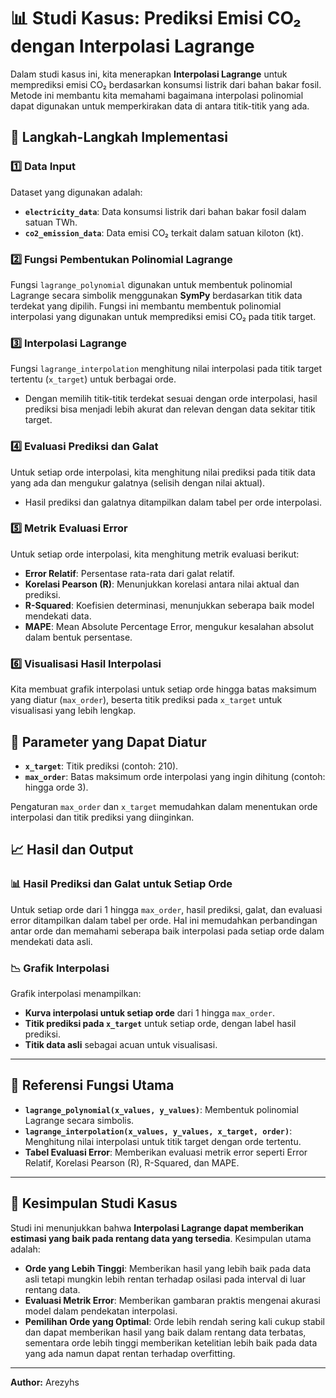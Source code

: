 # 📊 Studi Kasus: Prediksi Emisi CO₂ dengan Interpolasi Lagrange

Dalam studi kasus ini, kita menerapkan **Interpolasi Lagrange** untuk memprediksi emisi CO₂ berdasarkan konsumsi listrik dari bahan bakar fosil. Metode ini membantu kita memahami bagaimana interpolasi polinomial dapat digunakan untuk memperkirakan data di antara titik-titik yang ada.

## 📌 Langkah-Langkah Implementasi

### 1️⃣ Data Input
Dataset yang digunakan adalah:
- **`electricity_data`**: Data konsumsi listrik dari bahan bakar fosil dalam satuan TWh.
- **`co2_emission_data`**: Data emisi CO₂ terkait dalam satuan kiloton (kt).

### 2️⃣ Fungsi Pembentukan Polinomial Lagrange
Fungsi `lagrange_polynomial` digunakan untuk membentuk polinomial Lagrange secara simbolik menggunakan **SymPy** berdasarkan titik data terdekat yang dipilih. Fungsi ini membantu membentuk polinomial interpolasi yang digunakan untuk memprediksi emisi CO₂ pada titik target.

### 3️⃣ Interpolasi Lagrange
Fungsi `lagrange_interpolation` menghitung nilai interpolasi pada titik target tertentu (`x_target`) untuk berbagai orde. 
- Dengan memilih titik-titik terdekat sesuai dengan orde interpolasi, hasil prediksi bisa menjadi lebih akurat dan relevan dengan data sekitar titik target.
  
### 4️⃣ Evaluasi Prediksi dan Galat
Untuk setiap orde interpolasi, kita menghitung nilai prediksi pada titik data yang ada dan mengukur galatnya (selisih dengan nilai aktual).
- Hasil prediksi dan galatnya ditampilkan dalam tabel per orde interpolasi.
  
### 5️⃣ Metrik Evaluasi Error
Untuk setiap orde interpolasi, kita menghitung metrik evaluasi berikut:
- **Error Relatif**: Persentase rata-rata dari galat relatif.
- **Korelasi Pearson (R)**: Menunjukkan korelasi antara nilai aktual dan prediksi.
- **R-Squared**: Koefisien determinasi, menunjukkan seberapa baik model mendekati data.
- **MAPE**: Mean Absolute Percentage Error, mengukur kesalahan absolut dalam bentuk persentase.

### 6️⃣ Visualisasi Hasil Interpolasi
Kita membuat grafik interpolasi untuk setiap orde hingga batas maksimum yang diatur (`max_order`), beserta titik prediksi pada `x_target` untuk visualisasi yang lebih lengkap.

## 🔧 Parameter yang Dapat Diatur
- **`x_target`**: Titik prediksi (contoh: 210).
- **`max_order`**: Batas maksimum orde interpolasi yang ingin dihitung (contoh: hingga orde 3).
  
Pengaturan `max_order` dan `x_target` memudahkan dalam menentukan orde interpolasi dan titik prediksi yang diinginkan.

## 📈 Hasil dan Output

### 📊 Hasil Prediksi dan Galat untuk Setiap Orde
Untuk setiap orde dari 1 hingga `max_order`, hasil prediksi, galat, dan evaluasi error ditampilkan dalam tabel per orde. Hal ini memudahkan perbandingan antar orde dan memahami seberapa baik interpolasi pada setiap orde dalam mendekati data asli.

### 📉 Grafik Interpolasi
Grafik interpolasi menampilkan:
- **Kurva interpolasi untuk setiap orde** dari 1 hingga `max_order`.
- **Titik prediksi pada `x_target`** untuk setiap orde, dengan label hasil prediksi.
- **Titik data asli** sebagai acuan untuk visualisasi.

---

## 📂 Referensi Fungsi Utama
- **`lagrange_polynomial(x_values, y_values)`**: Membentuk polinomial Lagrange secara simbolis.
- **`lagrange_interpolation(x_values, y_values, x_target, order)`**: Menghitung nilai interpolasi untuk titik target dengan orde tertentu.
- **Tabel Evaluasi Error**: Memberikan evaluasi metrik error seperti Error Relatif, Korelasi Pearson (R), R-Squared, dan MAPE.

---

## 📌 Kesimpulan Studi Kasus
Studi ini menunjukkan bahwa **Interpolasi Lagrange dapat memberikan estimasi yang baik pada rentang data yang tersedia**. Kesimpulan utama adalah:
- **Orde yang Lebih Tinggi**: Memberikan hasil yang lebih baik pada data asli tetapi mungkin lebih rentan terhadap osilasi pada interval di luar rentang data.
- **Evaluasi Metrik Error**: Memberikan gambaran praktis mengenai akurasi model dalam pendekatan interpolasi.
- **Pemilihan Orde yang Optimal**: Orde lebih rendah sering kali cukup stabil dan dapat memberikan hasil yang baik dalam rentang data terbatas, sementara orde lebih tinggi memberikan ketelitian lebih baik pada data yang ada namun dapat rentan terhadap overfitting.

---

**Author:** Arezyhs
